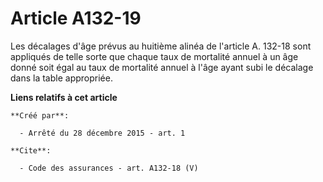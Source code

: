 # Article A132-19

Les décalages d'âge prévus au huitième alinéa de l'article A. 132-18 sont appliqués de telle sorte que chaque taux de
mortalité annuel à un âge donné soit égal au taux de mortalité annuel à l'âge ayant subi le décalage dans la table
appropriée.

**Liens relatifs à cet article**

	**Créé par**:

	  - Arrêté du 28 décembre 2015 - art. 1

	**Cite**:

	  - Code des assurances - art. A132-18 (V)
